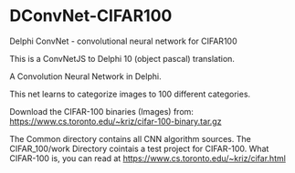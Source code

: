 # DConvNet-CIFAR100
Delphi ConvNet - convolutional neural network for CIFAR100

This is a ConvNetJS to Delphi 10 (object pascal) translation.

A Convolution Neural Network in Delphi.

This net learns to categorize images to 100 different categories. 


Download the CIFAR-100 binaries (Images) from: https://www.cs.toronto.edu/~kriz/cifar-100-binary.tar.gz

The Common directory contains all CNN algorithm sources. The CIFAR_100/work Directory cointais a test project for CIFAR-100. What CIFAR-100 is, you can read at https://www.cs.toronto.edu/~kriz/cifar.html

